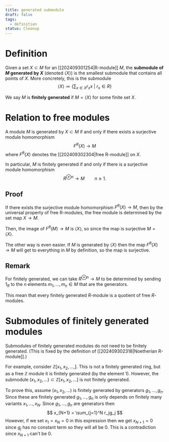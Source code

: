 ```yaml
---
title: generated submodule
draft: false
tags:
  - definition
status: Cleanup
---
```

# Definition
Given a set $X \subset M$ for an [[202409301254|R-module]] $M$, the **submodule of $M$ generated by $X$** (denoted $\langle X \rangle$) is the smallest submodule that contains all points of $X$. 
More concretely, this is the submodule 
$$
\langle X \rangle \coloneqq \left\{ \sum_{x \in X} r_x x \ | \ r_x \in R \right\}
$$

We say $M$ is **finitely generated** if $M = \langle X \rangle$ for some finite set $X$. 

# Relation to free modules
A module $M$ is generated by $X \subset M$ if and only if there exists a surjective module homomorphism 
$$
F^R(X) \longrightarrow M
$$
where $F^R(X)$ denotes the [[202409302304|free R-module]] on $X$. 

In particular, $M$ is finitely generated if and only if there is a surjective module homomorphism 
$$
R^{\oplus n}\longrightarrow M \qquad n \geq 1.
$$

## Proof
If there exists the surjective module homomorphism $F^R(X) \to M$, then by the universal property of free R-modules, the free module is determined by the set map $X \to M$. 

Then, the image of $F^R(M) \to M$ is $\langle X \rangle$, so since the map is surjective $M = \langle X \rangle$. 

The other way is even easier. 
If $M$ is generated by $\langle X \rangle$ then the map $F^R(X)\to M$ will get to everything in $M$ by definition, so the map is surjective. 

## Remark
For finitely generated, we can take $R^{\oplus n}\to M$ to be determined by sending $1_R$ to the $n$ elements $m_1, \dots, m_n \in M$ that are the generators. 

This mean that every finitely generated $R$-module is a quotient of free $R$-modules. 

# Submodules of finitely generated modules
Submodules of finitely generated modules do not need to be finitely generated. 
(This is fixed by the definition of [[202409302318|Noetherian R-module]].)

For example, consider $\mathbb{Z}[x_1, x_2, \dots,]$. 
This is not a finitely generated ring, but as a free $\mathbb{Z}$ module it is finitely generated (by the element $1$). 
However, the submodule $(x_1, x_2, \dots) \subset \mathbb{Z}[x_1, x_2, \dots]$ is not finitely generated. 

To prove this, assume $(x_1, x_2, \dots)$ is finitely generated by generators $g_1, \dots, g_n$. 
Since these are finitely generated $g_1, \dots, g_n$ is only depends on finitely many variants $x_1, \dots, x_N$. 
Since $g_1, \dots, g_n$ are generators then 
$$
x_{N+1} = \sum_{j=1}^N r_jg_j
$$
However, if we set $x_1 = x_N = 0$ in this expression then we get $x_{N+1} = 0$ since $g_j$ has no constant term so they will all be 0. 
This is a contradiction since $x_{N+1}$ can't be 0. 